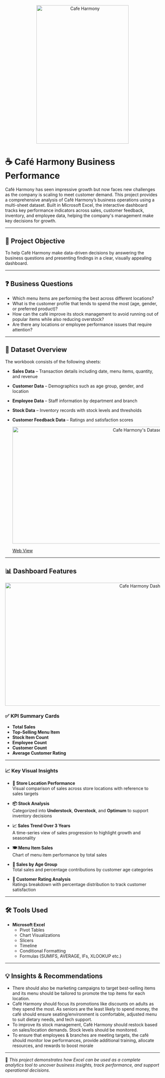 #
  <p align="center">
    <img src="businessPr.png" alt="Cafe Harmony" width="300" height="450">
  </p>
  
# ☕ Café Harmony Business Performance

Café Harmony has seen impressive growth but now faces new challenges as the company is scaling to meet customer
demand. This project provides a comprehensive analysis of Café Harmony’s business operations using a multi-sheet dataset. Built in Microsoft Excel, the interactive dashboard tracks key performance indicators across sales, customer feedback, inventory, and employee data, helping the company's management make key decisions for growth.

---

## 🎯 Project Objective

To help Café Harmony make data-driven decisions by answering the business questions and presenting findings in a clear, visually appealing dashboard.

---

## ❓ Business Questions

-  Which menu items are performing the best across different locations?
-  What is the customer profile that tends to spend the most (age, gender, or preferred product)?
-  How can the café improve its stock management to avoid running out of popular items while also
reducing overstock?
-  Are there any locations or employee performance issues that require attention?

---

## 🧾 Dataset Overview

The workbook consists of the following sheets:

- **Sales Data** – Transaction details including date, menu items, quantity, and revenue  
- **Customer Data** – Demographics such as age group, gender, and location  
- **Employee Data** – Staff information by department and branch  
- **Stock Data** – Inventory records with stock levels and thresholds  
- **Customer Feedback Data** – Ratings and satisfaction scores
  <p align="center">
    <img src="Dataset.png" alt="Cafe Harmony's Dataset" width="800" height="380">
  </p>

     [Web View](https://1drv.ms/x/c/2d0f9638f277c6b4/EYppzwWXdwxDub_1RY-6DLIB5jTRtm_LfT05W3HIAHGbhg)
  
---

## 📊 Dashboard Features
  <p align="center">
    <img src="Dashboard.png" alt="Cafe Harmony Dashboard" width="900" height="400">
  </p>

### ✅ KPI Summary Cards
- **Total Sales**
- **Top-Selling Menu Item**
- **Stock Item Count**
- **Employee Count**
- **Customer Count**
- **Average Customer Rating**

---

### 📈 Key Visual Insights

- **📍 Store Location Performance**  
  Visual comparison of sales across store locations with reference to sales targets

- **📦 Stock Analysis**  
  Categorized into **Understock**, **Overstock**, and **Optimum** to support inventory decisions

- **📈 Sales Trend Over 3 Years**  
  A time-series view of sales progression to highlight growth and seasonality

- **🍽️ Menu Item Sales**  
  Chart of menu item performance by total sales

- **👥 Sales by Age Group**  
  Total sales and percentage contributions by customer age categories

- **🌟 Customer Rating Analysis**  
  Ratings breakdown with percentage distribution to track customer satisfaction

---

## 🛠 Tools Used

- **Microsoft Excel**
  - Pivot Tables
  - Chart Visualizations
  - Slicers
  - Timeline
  - Conditional Formatting
  - Formulas (SUMIFS, AVERAGE, IFs, XLOOKUP etc.)

---

## 💡 Insights & Recommendations

- There should also be marketing campaigns to target best-selling items and its menu should be tailored to promote the top items for each location.
- Café Harmony should focus its promotions like discounts on adults as they spend the most. As seniors are the least likely to spend money, the café should ensure seating/environment is comfortable, adjusted menu to suit dietary needs, and tech support.
- To improve its stock management, Café Harmony should restock based on sales/location demands. Stock levels should be monitored.
- To ensure that employees & branches are meeting targets, the café should monitor low performances, provide additional training, allocate resources, and rewards to boost morale



---

📌 *This project demonstrates how Excel can be used as a complete analytics tool to uncover business insights, track performance, and support operational decisions.*
